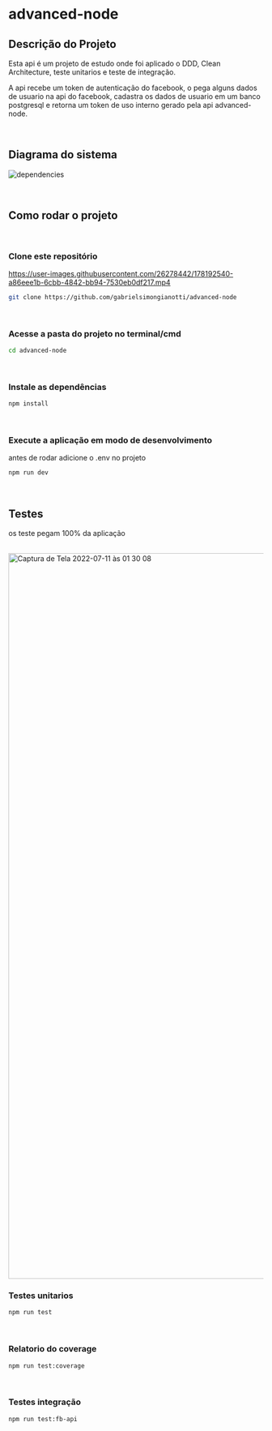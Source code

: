 # advanced-node

## Descrição do Projeto

Esta api é um projeto de estudo onde foi aplicado o DDD, Clean Architecture, teste unitarios e teste de integração.

A api recebe um token de autenticação do facebook, o pega alguns dados de usuario na api do facebook, cadastra os dados de usuario em um banco postgresql e retorna um token de uso interno gerado pela api advanced-node.

</br>

## Diagrama do sistema

![dependencies](https://user-images.githubusercontent.com/26278442/177904473-8f43f4c0-9faa-4287-bbf7-e47048c35510.png)

</br>

## Como rodar o projeto

</br>

### Clone este repositório


https://user-images.githubusercontent.com/26278442/178192540-a86eee1b-6cbb-4842-bb94-7530eb0df217.mp4


```sh
git clone https://github.com/gabrielsimongianotti/advanced-node
```

</br>

### Acesse a pasta do projeto no terminal/cmd

```sh
cd advanced-node
```

</br>

### Instale as dependências

```sh
npm install
```

</br>

### Execute a aplicação em modo de desenvolvimento
antes de rodar adicione o .env no projeto
```sh
npm run dev
```

</br>

## Testes

os teste pegam 100% da aplicação

</br>
<img width="1432" alt="Captura de Tela 2022-07-11 às 01 30 08" src="https://user-images.githubusercontent.com/26278442/178191108-08cb70f1-31fc-47ea-b095-ccc357850642.png">

</br>

### Testes unitarios

```sh
npm run test
```
</br>

### Relatorio do coverage

```sh
npm run test:coverage
```
</br>

### Testes integração

```sh
npm run test:fb-api
```
